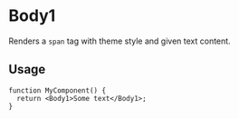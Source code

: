 # Body1

Renders a `span` tag with theme style and given text content.

## Usage

```tsx
function MyComponent() {
  return <Body1>Some text</Body1>;
}
```
